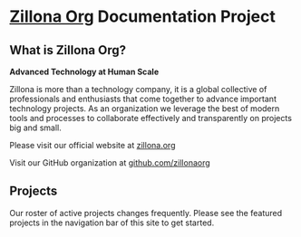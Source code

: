 # [Zillona Org](https://www.zillona.org) Documentation Project

## What is Zillona Org?

**Advanced Technology at Human Scale**

Zillona is more than a technology company, it is a global collective of 
professionals and enthusiasts that come together to advance important technology 
projects.
As an organization we leverage the best of modern tools and processes to
collaborate effectively and transparently on projects big and small.

Please visit our official website at [zillona.org](https://www.zillona.org/)

Visit our GitHub organization at 
[github.com/zillonaorg](https://github.com/zillonaorg/)

## Projects

Our roster of active projects changes frequently. Please see the featured
projects in the navigation bar of this site to get started.
